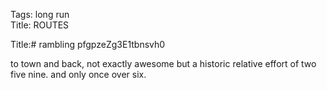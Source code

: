 Tags: long run  
Title: ROUTES
  
Title:# rambling pfgpzeZg3E1tbnsvh0  
  
to town and back, not exactly awesome but a historic relative effort of two five nine. and only once over six.